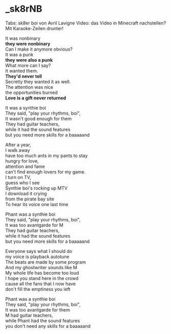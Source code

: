 # _sk8rNB

Tabs: sk8er boi von Avril Lavigne
Video: das Video in Minecraft nachstellen? Mit Karaoke-Zeilen drunter!

It was nonbinary  
**they were nonbinary**  
Can I make it anymore obvious?  
It was a punk  
**they were also a punk**  
What more can I say?  
It wanted them.  
**They'd never tell**  
Secretly they wanted it as well.  
The attention was nice  
the opportunities burned  
**Love is a gift never returned**

It was a synthie boi  
They said, "play your rhythms, boi",  
It wasn't good enough for them  
They had guitar teachers,  
while it had the sound features  
but you need more skills for a baaaaand

After a year,  
I walk away  
have too much ants in my pants to stay  
hungry for love,  
attention and fame  
can't find enough lovers for my game.  
I turn on TV,  
guess who I see  
Synthie boi's rocking up MTV  
I download it crying  
from the pirate bay site  
To hear its voice one last time

Phant was a synthie boi  
They said, "play your rhythms, boi",  
It was too avantgarde for M  
They had guitar teachers,  
while it had the sound features  
but you need more skills for a baaaaand

Everyone says what I should do  
my voice is playback autotune  
The beats are made by some program  
And my ghostwriter sounds like M  
My whole life has become too loud  
I hope you stand here in the crowd  
cause all the fans that I now have  
don't fill the emptiness you left

Phant was a synthie boi  
They said, "play your rhythms, boi",  
It was too avantgarde for them  
M had guitar teachers,  
while Phant had the sound features  
you don't need any skills for a baaaaand

<!--
I don't know how this all went  
suddenly fame without a band  
My label pays my booze and rent  
My life has gotten out of hand  
Someone knows me from back then  
But I don't recall his name  
Do they really want to help,  
or do they want a piece of cake  
-->
